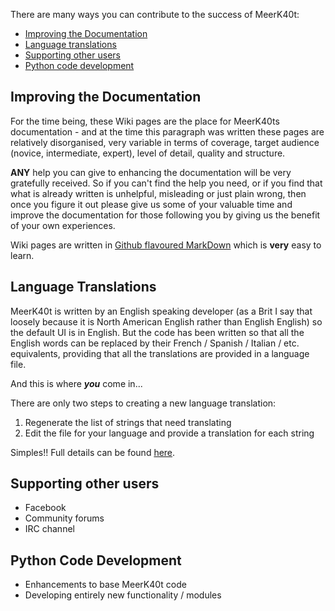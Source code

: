 There are many ways you can contribute to the success of MeerK40t:

* [Improving the Documentation](#improving-the-documentation)
* [Language translations](#language-translations)
* [Supporting other users](#supporting-other-users)
* [Python code development](#python-code-development)

## Improving the Documentation
For the time being, these Wiki pages are the place for MeerK40ts documentation - and at the time this paragraph was written these pages are relatively disorganised, very variable in terms of coverage, target audience (novice, intermediate, expert), level of detail, quality and structure.

**ANY** help you can give to enhancing the documentation will be very gratefully received. So if you can't find the help you need, or if you find that what is already written is unhelpful, misleading or just plain wrong, then once you figure it out please give us some of your valuable time and improve the documentation for those following you by giving us the benefit of your own experiences.

Wiki pages are written in [Github flavoured MarkDown](https://github.github.com/gfm/) which is **very** easy to learn.

## Language Translations
MeerK40t is written by an English speaking developer (as a Brit I say that loosely because it is North American English rather than English English) so the default UI is in English. But the code has been written so that all the English words can be replaced by their French / Spanish / Italian / etc. 
equivalents, providing that all the translations are provided in a language file.

And this is where ***you*** come in...

There are only two steps to creating a new language translation:

1. Regenerate the list of strings that need translating
2. Edit the file for your language and provide a translation for each string

Simples!! Full details can be found [here](/meerk40t/meerk40t/wiki/Tech:-Foreign-Language-Translations).

## Supporting other users
* Facebook
* Community forums
* IRC channel

## Python Code Development
* Enhancements to base MeerK40t code
* Developing entirely new functionality / modules
